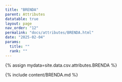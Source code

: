 ```yaml
---
title: "BRENDA"
parent: Attributes
datatable: true
layout: page
nav_order: "12"
permalink: "docs/attributes/BRENDA.html"
date: "2025-02-04"
params:
  title: ""
  rank: ""
---
```

{% assign mydata=site.data.csv.attributes.BRENDA %} 

{% include content/BRENDA.md %}
